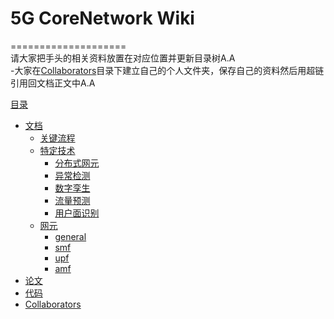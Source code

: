 # 5G CoreNetwork Wiki  
====================  
请大家把手头的相关资料放置在对应位置并更新目录树A.A  
-大家在[Collaborators](Collaborators)目录下建立自己的个人文件夹，保存自己的资料然后用超链引用回文档正文中A.A  


[目录](README.md)
  - [文档](文档)
    - [关键流程](文档/关键流程)
    - [特定技术](文档/特定技术)
      - [分布式网元](文档/特定技术/分布式网元)
      - [异常检测](文档/特定技术/异常检测)
      - [数字孪生](文档/特定技术/数字孪生)
      - [流量预测](文档/特定技术/流量预测)
      - [用户面识别](文档/特定技术/用户面识别)
    - [网元](文档/网元)
      - [general](文档/网元/general/menu.md)
      - [smf](文档/网元/smf/menu.md)
      - [upf](文档/网元/upf/menu.md)
      - [amf](文档/amf/menu.md)
  - [论文](论文)
  - [代码](代码)
  - [Collaborators](Collaborators)
